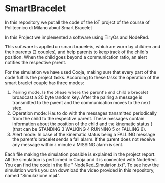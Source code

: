 # SmartBracelet

In this repository we put all the code of the IoT project of the course of Politecnico di Milano about Smart Bracelet


In this Project we implemented a software using TinyOs and NodeRed.

This software is applied on smart bracelets, which are worn by children and their parents (2 couples), and help parents to keep track of the child's position. When the child goes beyond a communication ratio, an alert notifies the respective parent.

For the simulation we have used Cooja, making sure that every part of the code fulfills the project tasks. According to these tasks the operation of the smart braclet couple has three modes:
1. Pairing mode: Is the phase where the parent's and child's bracelet broadcast a 20 byte random key. After the pairing a message is transmitted to the parent and the communication moves to the next step.
2. Operation mode: Has to do with the messages transmitted periodically from the child to the respective parent. These messages contain information about the position of the child and the kinematic status ( (that can be STANDING 3 WALKING 4 RUNNING 5 or FALLING 6).
3. Alert mode: In case of the kinematic status being a FALLING message the parent's bracelet sends a fall alarm. If the parent does not receive any message within a minute a MISSING alarm is sent.

Each file making the simulation possible is explained in the project report.
All the simulation is performed in Cooja and it is connected with NodeRed. You can find the code in the file " NodeRed_Simulation.txt".
To see how the simulation works you can download the video provided in this repository, named "Simulazione.mp4".



